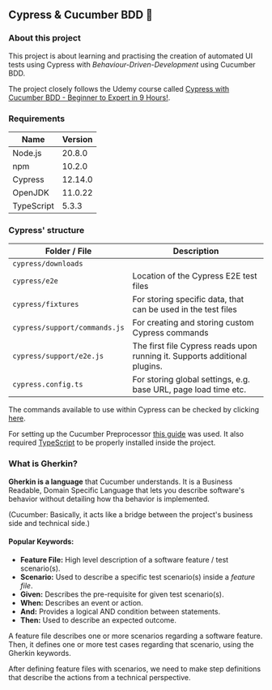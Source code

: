 ## Cypress & Cucumber BDD 🤖

### About this project

This project is about learning and practising the creation of automated UI tests using
Cypress with _Behaviour-Driven-Development_ using Cucumber BDD.

The project closely follows the Udemy course called
[Cypress with Cucumber BDD - Beginner to Expert in 9 Hours!](https://www.udemy.com/course/cypress-with-cucumber-bdd-beginner-to-expert-in-9-hours).

### Requirements

| Name       | Version |
| ---------- | ------- |
| Node.js    | 20.8.0  |
| npm        | 10.2.0  |
| Cypress    | 12.14.0 |
| OpenJDK    | 11.0.22 |
| TypeScript | 5.3.3   |

### Cypress' structure

| Folder / File                 | Description                                                                |
| ----------------------------- | -------------------------------------------------------------------------- |
| `cypress/downloads`           |                                                                            |
| `cypress/e2e`                 | Location of the Cypress E2E test files                                     |
| `cypress/fixtures`            | For storing specific data, that can be used in the test files              |
| `cypress/support/commands.js` | For creating and storing custom Cypress commands                           |
| `cypress/support/e2e.js`      | The first file Cypress reads upon running it. Supports additional plugins. |
| `cypress.config.ts`           | For storing global settings, e.g. base URL, page load time etc.            |

The commands available to use within Cypress can be checked by clicking
[here](https://docs.cypress.io/api/table-of-contents).

For setting up the Cucumber Preprocessor
[this guide](https://github.com/badeball/cypress-cucumber-preprocessor/blob/master/docs/quick-start.md) was used.
It also required [TypeScript](https://docs.cypress.io/guides/tooling/typescript-support#Install-TypeScript) to be properly installed inside the project.

### What is Gherkin?

**Gherkin is a language** that Cucumber understands. It is a Business Readable,
Domain Specific Language that lets you describe software's behavior without
detailing how tha behavior is implemented.

(Cucumber: Basically, it acts like a bridge between the project's business side and technical side.)

#### Popular Keywords:

- **Feature File:** High level description of a software feature / test scenario(s).
- **Scenario:** Used to describe a specific test scenario(s) inside a _feature file_.
- **Given:** Describes the pre-requisite for given test scenario(s).
- **When:** Describes an event or action.
- **And:** Provides a logical AND condition between statements.
- **Then:** Used to describe an expected outcome.

A feature file describes one or more scenarios regarding a software feature. Then,
it defines one or more test cases regarding that scenario, using the Gherkin keywords.

After defining feature files with scenarios, we need to make step definitions that
describe the actions from a technical perspective.
